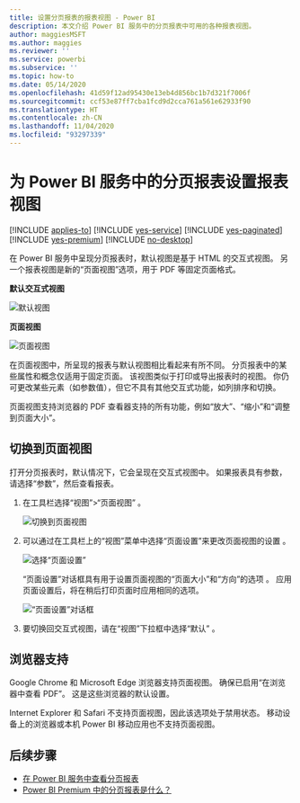 ```yaml
---
title: 设置分页报表的报表视图 - Power BI
description: 本文介绍 Power BI 服务中的分页报表中可用的各种报表视图。
author: maggiesMSFT
ms.author: maggies
ms.reviewer: ''
ms.service: powerbi
ms.subservice: ''
ms.topic: how-to
ms.date: 05/14/2020
ms.openlocfilehash: 41d59f12ad95430e13eb4d856bc1b7d321f7006f
ms.sourcegitcommit: ccf53e87ff7cba1fcd9d2cca761a561e62933f90
ms.translationtype: HT
ms.contentlocale: zh-CN
ms.lasthandoff: 11/04/2020
ms.locfileid: "93297339"
---
```

# <a name="set-report-views-for-paginated-reports-in-the-power-bi-service"></a>为 Power BI 服务中的分页报表设置报表视图

[!INCLUDE [applies-to](../includes/applies-to.md)] [!INCLUDE [yes-service](../includes/yes-service.md)] [!INCLUDE [yes-paginated](../includes/yes-paginated.md)] [!INCLUDE [yes-premium](../includes/yes-premium.md)] [!INCLUDE [no-desktop](../includes/no-desktop.md)] 

在 Power BI 服务中呈现分页报表时，默认视图是基于 HTML 的交互式视图。 另一个报表视图是新的“页面视图”选项，用于 PDF 等固定页面格式。

**默认交互式视图**

![默认视图](media/page-view/power-bi-paginated-default-view.png)

**页面视图**

![页面视图](media/page-view/power-bi-paginated-page-view.png)

在页面视图中，所呈现的报表与默认视图相比看起来有所不同。 分页报表中的某些属性和概念仅适用于固定页面。 该视图类似于打印或导出报表时的视图。 你仍可更改某些元素（如参数值），但它不具有其他交互式功能，如列排序和切换。

页面视图支持浏览器的 PDF 查看器支持的所有功能，例如“放大”、“缩小”和“调整到页面大小”。

## <a name="switch-to-page-view"></a>切换到页面视图

打开分页报表时，默认情况下，它会呈现在交互式视图中。 如果报表具有参数，请选择“参数”，然后查看报表。

1. 在工具栏选择“视图”>“页面视图” 。

    ![切换到页面视图](media/page-view/power-bi-paginated-page-view-dropdown.png)

2. 可以通过在工具栏上的“视图”菜单中选择“页面设置”来更改页面视图的设置 。 

    ![选择“页面设置”](media/page-view/power-bi-paginated-page-settings-dropdown.png)
    
    “页面设置”对话框具有用于设置页面视图的“页面大小”和“方向”的选项  。 应用页面设置后，将在稍后打印页面时应用相同的选项。
   
    ![“页面设置”对话框](media/page-view/power-bi-paginated-page-settings-dialog.png)

3. 要切换回交互式视图，请在“视图”下拉框中选择“默认” 。

## <a name="browser-support"></a>浏览器支持

Google Chrome 和 Microsoft Edge 浏览器支持页面视图。 确保已启用“在浏览器中查看 PDF”。 这是这些浏览器的默认设置。

Internet Explorer 和 Safari 不支持页面视图，因此该选项处于禁用状态。 移动设备上的浏览器或本机 Power BI 移动应用也不支持页面视图。  


## <a name="next-steps"></a>后续步骤

- [在 Power BI 服务中查看分页报表](../consumer/paginated-reports-view-power-bi-service.md)
- [Power BI Premium 中的分页报表是什么？](paginated-reports-report-builder-power-bi.md)
